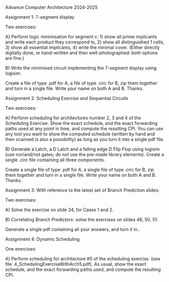 Advance Computer Architecture 2024-2025

Assignment 1: 7-segment display

Two exercises:

A) Perform logic minimisation for segment c: 1) show all prime implicants and write each product they correspond to, 2) show all distinguished 1 cells, 3) show all essential implicants, 4) write the minimal cover. (Either directly digitally done, or hand-written and then well-photographed: both options are fine.)

B) Write the minimised circuit implementing the 7-segment display using logisim.

Create a file of type .pdf for A, a file of type .circ for B, zip them together and turn in a single file. Write your name on both A and B. Thanks.

Assignment 2: Scheduling Exercise and Sequential Circuits

Two exercises:

A) Perform scheduling for architectures number 2, 3 and 4 of the Scheduling Exercise. Show the exact schedule, and the exact forwarding paths used at any point in time, and compute the resulting CPI. You can use any tool you want to show the computed schedule (written by hand and then scanned is also a possibility) as long as you turn it into a single pdf file.

B) Generate a Latch, a D Latch and a falling edge D Flip Flop using logisim (use nor/and/not gates; do not use the pre-made library elements). Create a single .circ file containing all three components.

Create a single file of type .pdf for A, a single file of type .circ for B, zip them together and turn in a single file. Write your name on both A and B. Thanks.

Assignment 3: With reference to the latest set of Branch Prediction slides:

Two exercises:

A) Solve the exercise on slide 24, for Cases 1 and 2. 

B) Correlating Branch Predictors: solve the exercises on slides 46, 50, 51.

Generate a single pdf containing all your answers, and turn it in..

Assignment 4: Dynamic Scheduling

One exercises:

A) Perform scheduling for architecture #5 of the scheduling exercise.  (see file: 4_SchedulingExerciseWithArch5.pdf). As usual, show the exact schedule, and the exact forwarding paths used, and compute the resulting CPI.
